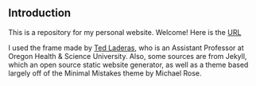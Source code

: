 ## Introduction
This is a repository for my personal website. Welcome! Here is the [URL](Yifeng-T.github.io)

I used the frame made by [Ted Laderas](https://github.com/laderast), who is an Assistant Professor at Oregon Health & Science University.
Also, some sources are from Jekyll, which an open source static website generator, as well as a theme based largely off of the Minimal Mistakes theme by Michael Rose.


